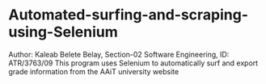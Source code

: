 # Automated-surfing-and-scraping-using-Selenium
Author: Kaleab Belete Belay, Section-02 Software Engineering, ID: ATR/3763/09
This program uses Selenium to automatically surf and export grade information from the AAiT university website
